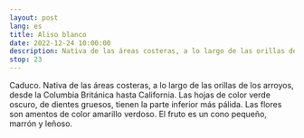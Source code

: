 ```yaml
---
layout: post
lang: es
title: Aliso blanco
date: 2022-12-24 10:00:00
description: Nativa de las áreas costeras, a lo largo de las orillas de los arroyos, desde la Columbia Británica hasta California.
stop: 23
---
```

Caduco. Nativa de las áreas costeras, a lo largo de las orillas de los arroyos, desde la Columbia Británica hasta California. Las hojas de color verde oscuro, de dientes gruesos, tienen la parte inferior más pálida. Las flores son amentos de color amarillo verdoso. El fruto es un cono pequeño, marrón y leñoso.
